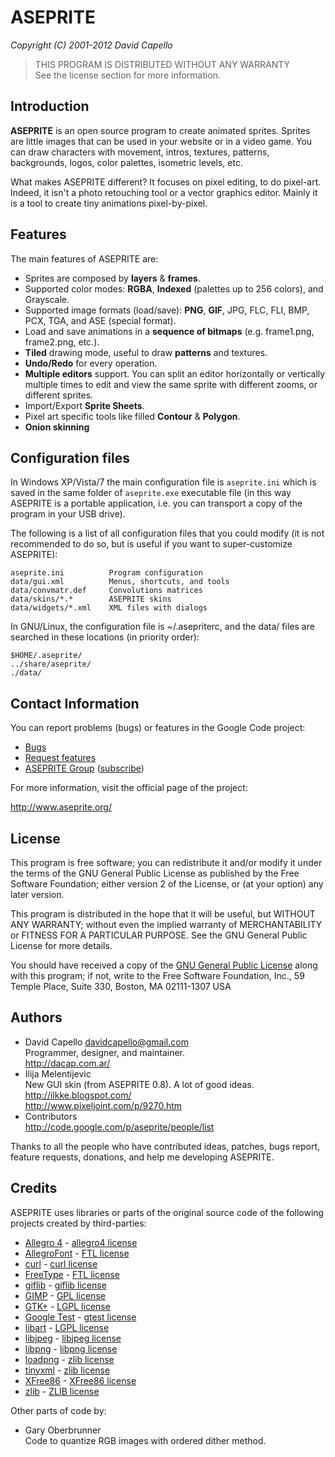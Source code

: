 # ASEPRITE
*Copyright (C) 2001-2012 David Capello*

> THIS PROGRAM IS DISTRIBUTED WITHOUT ANY WARRANTY<br/>
> See the license section for more information.

## Introduction

**ASEPRITE** is an open source program to create animated
sprites. Sprites are little images that can be used in your website or
in a video game. You can draw characters with movement, intros,
textures, patterns, backgrounds, logos, color palettes, isometric
levels, etc.

What makes ASEPRITE different? It focuses on pixel editing, to do
pixel-art. Indeed, it isn't a photo retouching tool or a vector
graphics editor. Mainly it is a tool to create tiny animations
pixel-by-pixel.

## Features

The main features of ASEPRITE are:

* Sprites are composed by **layers** &amp; **frames**.
* Supported color modes: **RGBA**, **Indexed** (palettes up to 256
  colors), and Grayscale.
* Supported image formats (load/save): **PNG**, **GIF**, JPG, FLC,
  FLI, BMP, PCX, TGA, and ASE (special format).
* Load and save animations in a **sequence of bitmaps**
  (e.g. frame1.png, frame2.png, etc.).
* **Tiled** drawing mode, useful to draw **patterns** and textures.
* **Undo/Redo** for every operation.
* **Multiple editors** support. You can split an editor horizontally
  or vertically multiple times to edit and view the same sprite with
  different zooms, or different sprites.
* Import/Export **Sprite Sheets**.
* Pixel art specific tools like filled **Contour** &amp; **Polygon**.
* **Onion skinning**

## Configuration files

In Windows XP/Vista/7 the main configuration file is `aseprite.ini`
which is saved in the same folder of `aseprite.exe` executable file
(in this way ASEPRITE is a portable application, i.e. you can
transport a copy of the program in your USB drive).

The following is a list of all configuration files that you could
modify (it is not recommended to do so, but is useful if you want to
super-customize ASEPRITE):

    aseprite.ini          Program configuration
    data/gui.xml          Menus, shortcuts, and tools
    data/convmatr.def     Convolutions matrices
    data/skins/*.*        ASEPRITE skins
    data/widgets/*.xml    XML files with dialogs

In GNU/Linux, the configuration file is ~/.asepriterc, and the data/
files are searched in these locations (in priority order):

    $HOME/.aseprite/
    ../share/aseprite/
    ./data/

## Contact Information

You can report problems (bugs) or features in the Google Code project:

* [Bugs](http://code.google.com/p/aseprite/issues/entry)
* [Request features](http://code.google.com/p/aseprite/issues/entry?template=New%20feature)
* [ASEPRITE Group](http://groups.google.com/group/aseprite-discuss) ([subscribe](mailto:aseprite-discuss+subscribe@googlegroups.com))

For more information, visit the official page of the project:

   http://www.aseprite.org/

## License

This program is free software; you can redistribute it and/or modify
it under the terms of the GNU General Public License as published by
the Free Software Foundation; either version 2 of the License, or
(at your option) any later version.

This program is distributed in the hope that it will be useful, but
WITHOUT ANY WARRANTY; without even the implied warranty of
MERCHANTABILITY or FITNESS FOR A PARTICULAR PURPOSE.  See the GNU
General Public License for more details.

You should have received a copy of the [GNU General Public License](docs/licenses/GPL.txt)
along with this program; if not, write to the Free Software
Foundation, Inc., 59 Temple Place, Suite 330, Boston, MA 02111-1307
USA

## Authors

* David Capello [davidcapello@gmail.com](mailto:davidcapello@gmail.com) <br />
  Programmer, designer, and maintainer. <br />
  http://dacap.com.ar/
* Ilija Melentijevic <br />
  New GUI skin (from ASEPRITE 0.8). A lot of good ideas. <br />
  http://ilkke.blogspot.com/ <br />
  http://www.pixeljoint.com/p/9270.htm
* Contributors <br />
  http://code.google.com/p/aseprite/people/list

Thanks to all the people who have contributed ideas, patches, bugs
report, feature requests, donations, and help me developing ASEPRITE.

## Credits

ASEPRITE uses libraries or parts of the original source code
of the following projects created by third-parties:

* [Allegro 4](http://alleg.sourceforge.net/) - [allegro4 license](docs/licenses/allegro4-LICENSE.txt)
* [AllegroFont](http://chernsha.sitesled.com/)  - [FTL license](docs/licenses/FTL.txt)
* [curl](http://curl.haxx.se/) - [curl license](docs/licenses/curl-LICENSE.txt)
* [FreeType](http://www.freetype.org/) - [FTL license](docs/licenses/FTL.txt)
* [giflib](http://sourceforge.net/projects/giflib/) - [giflib license](docs/licenses/giflib-LICENSE.txt)
* [GIMP](http://www.gimp.org/) - [GPL license](docs/licenses/GPL.txt)
* [GTK+](http://www.gtk.org/) - [LGPL license](docs/licenses/LGPL-2.1.txt)
* [Google Test](http://code.google.com/p/googletest/) - [gtest license](docs/licenses/gtest-LICENSE.txt)
* [libart](http://www.levien.com/libart/) - [LGPL license](docs/licenses/LGPL-2.0.txt)
* [libjpeg](http://www.ijg.org/) - [libjpeg license](docs/licenses/libjpeg-LICENSE.txt)
* [libpng](http://www.libpng.org/pub/png/) - [libpng license](docs/licenses/libpng-LICENSE.txt)
* [loadpng](http://tjaden.strangesoft.net/loadpng/) - [zlib license](docs/licenses/ZLIB.txt)
* [tinyxml](http://www.sourceforge.net/projects/tinyxml) - [zlib license](docs/licenses/ZLIB.txt)
* [XFree86](http://www.x.org/) - [XFree86 license](docs/licenses/XFree86-LICENSE.txt)
* [zlib](http://www.gzip.org/zlib/) - [ZLIB license](docs/licenses/ZLIB.txt)

Other parts of code by:

* Gary Oberbrunner <br />
  Code to quantize RGB images with ordered dither method.
